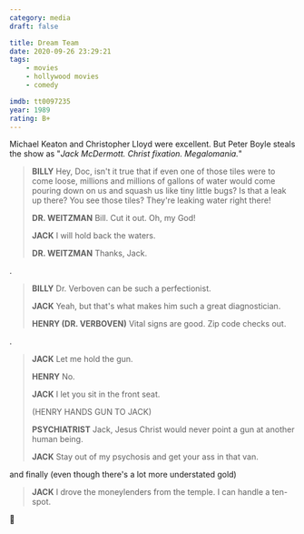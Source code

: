 ```yaml
---
category: media
draft: false

title: Dream Team
date: 2020-09-26 23:29:21
tags:
    - movies
    - hollywood movies
    - comedy

imdb: tt0097235
year: 1989
rating: B+
---
```


Michael Keaton and Christopher Lloyd were excellent. But Peter Boyle steals the show as "_Jack McDermott. Christ fixation. Megalomania._"

> **BILLY**
> Hey, Doc, isn't it true that if even one of those tiles were to come loose, millions and millions of gallons of water would come pouring down on us and squash us like tiny little bugs? Is that a leak up there? You see those tiles? They're leaking water right there!
>
> **DR. WEITZMAN**
> Bill. Cut it out. Oh, my God!
>
> **JACK**
> I will hold back the waters.
>
> **DR. WEITZMAN**
> Thanks, Jack.

.

> **BILLY**
> Dr. Verboven can be such a perfectionist.
>
> **JACK**
> Yeah, but that's what makes him such a great diagnostician.
>
> **HENRY (DR. VERBOVEN)**
> Vital signs are good. Zip code checks out.


.

> **JACK**
> Let me hold the gun.
>
> **HENRY**
> No.
>
> **JACK**
> I let you sit in the front seat.
>
> (HENRY HANDS GUN TO JACK)
>
> **PSYCHIATRIST**
> Jack, Jesus Christ would never point a gun at another human being.
>
> **JACK**
> Stay out of my psychosis and get your ass in that van.

and finally (even though there's a lot more understated gold)

> **JACK**
> I drove the moneylenders from the temple. I can handle a ten-spot.

🙏
